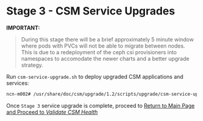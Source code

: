 # Stage 3 - CSM Service Upgrades

**IMPORTANT:**

>During this stage there will be a brief approximately 5 minute window where pods with PVCs will not be able to migrate between nodes.  This is due to a redeployment of the ceph csi provisioners into namespaces to accomodate the newer charts and a better upgrade strategy.

Run `csm-service-upgrade.sh` to deploy upgraded CSM applications and services:

```bash
ncn-m002# /usr/share/doc/csm/upgrade/1.2/scripts/upgrade/csm-service-upgrade.sh
```

Once `Stage 3` service upgrade is complete, proceed to [Return to Main Page and Proceed to *Validate CSM Health*](../index.md#validate_csm_health)
